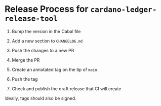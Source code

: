 # Release Process for `cardano-ledger-release-tool`

1. Bump the version in the Cabal file

2. Add a new section to `CHANGELOG.md`

3. Push the changes to a new PR

4. Merge the PR

5. Create an annotated tag on the tip of `main`

6. Push the tag

7. Check and publish the draft release that CI will create

Ideally, tags should also be signed.
